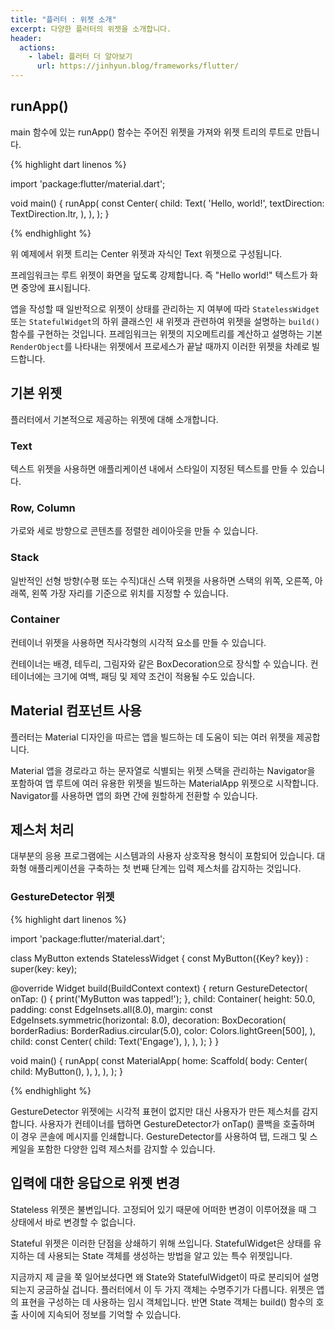 ```yaml
---
title: "플러터 : 위젯 소개"
excerpt: 다양한 플러터의 위젯을 소개합니다.
header:
  actions:
    - label: 플러터 더 알아보기
      url: https://jinhyun.blog/frameworks/flutter/
---
```


## runApp()

main 함수에 있는 runApp() 함수는 주어진 위젯을 가져와 위젯 트리의 루트로 만듭니다.

{% highlight dart linenos %}

import 'package:flutter/material.dart';

void main() {
  runApp(
    const Center(
      child: Text(
        'Hello, world!',
        textDirection: TextDirection.ltr,
      ),
    ),
  );
}

{% endhighlight %}

위 예제에서 위젯 트리는 Center 위젯과 자식인 Text 위젯으로 구성됩니다.

프레임워크는 루트 위젯이 화면을 덮도록 강제합니다. 즉 "Hello world!" 텍스트가 화면 중앙에 표시됩니다.

앱을 작성할 때 일반적으로 위젯이 상태를 관리하는 지 여부에 따라 `StatelessWidget` 또는 `StatefulWidget`의 하위 클래스인 새 위젯과 관련하여 위젯을 설명하는 `build()` 함수를 구현하는 것입니다. 프레임워크는 위젯의 지오메트리를 계산하고 설명하는 기본 `RenderObject`를 나타내는 위젯에서 프로세스가 끝날 때까지 이러한 위젯을 차례로 빌드합니다.

## 기본 위젯

플러터에서 기본적으로 제공하는 위젯에 대해 소개합니다.

### Text

텍스트 위젯을 사용하면 애플리케이션 내에서 스타일이 지정된 텍스트를 만들 수 있습니다.

### Row, Column

가로와 세로 방향으로 콘텐츠를 정렬한 레이아웃을 만들 수 있습니다.

### Stack

일반적인 선형 방향(수평 또는 수직)대신 스택 위젯을 사용하면 스택의 위쪽, 오른쪽, 아래쪽, 왼쪽 가장 자리를 기준으로 위치를 지정할 수 있습니다.

### Container

컨테이너 위젯을 사용하면 직사각형의 시각적 요소를 만들 수 있습니다.

컨테이너는 배경, 테두리, 그림자와 같은 BoxDecoration으로 장식할 수 있습니다. 컨테이너에는 크기에 여백, 패딩 및 제약 조건이 적용될 수도 있습니다.

## Material 컴포넌트 사용

플러터는 Material 디자인을 따르는 앱을 빌드하는 데 도움이 되는 여러 위젯을 제공합니다.

Material 앱을 경로라고 하는 문자열로 식별되는 위젯 스택을 관리하는 Navigator을 포함하여 앱 루트에 여러 유용한 위젯을 빌드하는 MaterialApp 위젯으로 시작합니다. Navigator를 사용하면 앱의 화면 간에 원할하게 전환할 수 있습니다.

## 제스처 처리

대부분의 응용 프로그램에는 시스템과의 사용자 상호작용 형식이 포함되어 있습니다. 대화형 애플리케이션을 구축하는 첫 번째 단계는 입력 제스처를 감지하는 것입니다.

### GestureDetector 위젯

{% highlight dart linenos %}

import 'package:flutter/material.dart';

class MyButton extends StatelessWidget {
  const MyButton({Key? key}) : super(key: key);

  @override
  Widget build(BuildContext context) {
    return GestureDetector(
      onTap: () {
        print('MyButton was tapped!');
      },
      child: Container(
        height: 50.0,
        padding: const EdgeInsets.all(8.0),
        margin: const EdgeInsets.symmetric(horizontal: 8.0),
        decoration: BoxDecoration(
          borderRadius: BorderRadius.circular(5.0),
          color: Colors.lightGreen[500],
        ),
        child: const Center(
          child: Text('Engage'),
        ),
      ),
    );
  }
}

void main() {
  runApp(
    const MaterialApp(
      home: Scaffold(
        body: Center(
          child: MyButton(),
        ),
      ),
    ),
  );
}

{% endhighlight %}

GestureDetector 위젯에는 시각적 표현이 없지만 대신 사용자가 만든 제스처를 감지합니다. 사용자가 컨테이너를 탭하면 GestureDetector가 onTap() 콜백을 호출하며 이 경우 콘솔에 메시지를 인쇄합니다. GestureDetector를 사용하여 탭, 드래그 및 스케일을 포함한 다양한 입력 제스처를 감지할 수 있습니다.

## 입력에 대한 응답으로 위젯 변경

Stateless 위젯은 불변입니다. 고정되어 있기 때문에 어떠한 변경이 이루어졌을 때 그 상태에서 바로 변경할 수 없습니다.

Stateful 위젯은 이러한 단점을 상쇄하기 위해 쓰입니다. StatefulWidget은 상태를 유지하는 데 사용되는 State 객체를 생성하는 방법을 알고 있는 특수 위젯입니다.

지금까지 제 글을 쭉 일어보셨다면 왜 State와 StatefulWidget이 따로 분리되어 설명되는지 궁금하실 겁니다. 플러터에서 이 두 가지 객체는 수명주기가 다릅니다. 위젯은 앱의 표현을 구성하는 데 사용하는 임시 객체입니다. 반면 State 객체는 build() 함수의 호출 사이에 지속되어 정보를 기억할 수 있습니다.
